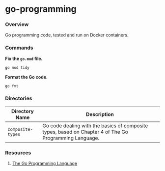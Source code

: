 # go-programming

### Overview

Go programming code, tested and run on Docker containers.

### Commands

**Fix the `go.mod` file.**

```bash
go mod tidy
```

**Format the Go code.**

```bash
go fmt
```

### Directories

| Directory Name     | Description                                                                                             |
|--------------------|---------------------------------------------------------------------------------------------------------|
| `composite-types`  | Go code dealing with the basics of composite types, based on Chapter 4 of The Go Programming Language.  |

### Resources

1. [The Go Programming Language](https://www.gopl.io/)